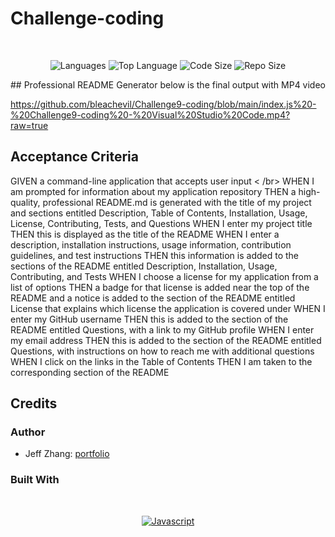 # Challenge-coding

</br>
<p align="center">
    <img src="https://img.shields.io/github/languages/count/bleachevil/Challenge9-coding?style=for-the-badge" alt="Languages" />
    <img src="https://img.shields.io/github/languages/top/bleachevil/Challenge9-coding?style=for-the-badge" alt="Top Language" />
    <img src="https://img.shields.io/github/languages/code-size/bleachevil/Challenge9-coding?style=for-the-badge" alt="Code Size" />
    <img src="https://img.shields.io/github/repo-size/bleachevil/Challenge9-coding?style=for-the-badge" alt="Repo Size" />   
 </p>
## Professional README Generator
below is the final output with MP4 video

https://github.com/bleachevil/Challenge9-coding/blob/main/index.js%20-%20Challenge9-coding%20-%20Visual%20Studio%20Code.mp4?raw=true

## Acceptance Criteria
GIVEN a command-line application that accepts user input < /br>
WHEN I am prompted for information about my application repository
THEN a high-quality, professional README.md is generated with the title of my project and sections entitled Description, Table of Contents, Installation, Usage, License, Contributing, Tests, and Questions
WHEN I enter my project title
THEN this is displayed as the title of the README
WHEN I enter a description, installation instructions, usage information, contribution guidelines, and test instructions
THEN this information is added to the sections of the README entitled Description, Installation, Usage, Contributing, and Tests
WHEN I choose a license for my application from a list of options
THEN a badge for that license is added near the top of the README and a notice is added to the section of the README entitled License that explains which license the application is covered under
WHEN I enter my GitHub username
THEN this is added to the section of the README entitled Questions, with a link to my GitHub profile
WHEN I enter my email address
THEN this is added to the section of the README entitled Questions, with instructions on how to reach me with additional questions
WHEN I click on the links in the Table of Contents
THEN I am taken to the corresponding section of the README


## Credits
### Author

- Jeff Zhang: [portfolio](https://bleachevil.github.io/)

### Built With

</br>
<p align="center">
    <a href="https://www.javascript.com/"><img src="https://img.shields.io/badge/-Javascript-yellow?style=for-the-badge" alt="Javascript" /></a>
</p>
